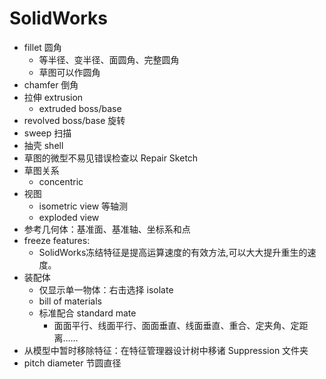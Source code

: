 # SolidWorks

- fillet 圆角
    - 等半径、变半径、面圆角、完整圆角
    - 草图可以作圆角
- chamfer 倒角
- 拉伸 extrusion
    - extruded boss/base
- revolved boss/base 旋转
- sweep 扫描
- 抽壳 shell
- 草图的微型不易见错误检查以 Repair Sketch
- 草图关系
    - concentric
- 视图
    - isometric view 等轴测
    - exploded view
- 参考几何体：基准面、基准轴、坐标系和点
- freeze features:
    - SolidWorks冻结特征是提高运算速度的有效方法,可以大大提升重生的速度。
- 装配体
    - 仅显示单一物体：右击选择 isolate
    - bill of materials
    - 标准配合 standard mate
        - 面面平行、线面平行、面面垂直、线面垂直、重合、定夹角、定距离……
- 从模型中暂时移除特征：在特征管理器设计树中移诸 Suppression 文件夹
- pitch diameter 节圆直径